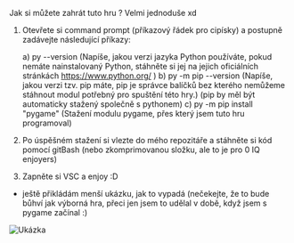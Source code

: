 Jak si můžete zahrát tuto hru ? Velmi jednoduše xd

1) Otevřete si command prompt (příkazový řádek pro cipísky) a postupně zadávejte následující příkazy:

   a) py --version (Napíše, jakou verzi jazyka Python používáte, pokud nemáte nainstalovaný Python, stáhněte si jej na jejich oficiálních stránkách https://www.python.org/ )
   b) py -m pip --version (Napíše, jakou verzi tzv. pip máte, pip je správce balíčků bez kterého nemůžeme stáhnout modul potřebný pro spuštění této hry.)
                       (pip by měl být automaticky stažený společně s pythonem)
   c) py -m pip install "pygame" (Stažení modulu pygame, přes který jsem tuto hru programoval)

3) Po úspěšném stažení si vlezte do mého repozitáře a stáhněte si kód pomocí gitBash (nebo zkomprimovanou složku, ale to je pro 0 IQ enjoyers)
4) Zapněte si VSC a enjoy :D


+ ještě přikládám menší ukázku, jak to vypadá (nečekejte, že to bude bůhví jak výborná hra, přeci jen jsem to udělal v době, když jsem s pygame začínal :)


![Ukázka](https://github.com/ondrejfila6969/Gamesa/assets/114986357/1c97eb3e-e870-4ae8-b200-05e4454653d1)
